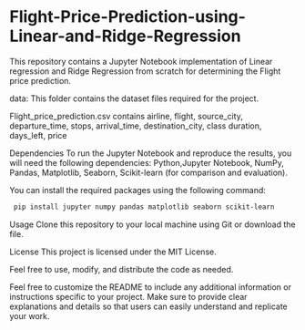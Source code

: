 # Flight-Price-Prediction-using-Linear-and-Ridge-Regression

This repository contains a Jupyter Notebook implementation of Linear regression and Ridge Regression from scratch for determining the Flight price prediction.

data: This folder contains the dataset files required for the project.

Flight_price_prediction.csv contains airline,	flight, source_city,	departure_time,	stops,	arrival_time,	destination_city,	class	duration,	days_left, price 

Dependencies To run the Jupyter Notebook and reproduce the results, you will need the following dependencies:
Python,Jupyter Notebook, NumPy, Pandas, Matplotlib, Seaborn, Scikit-learn (for comparison and evaluation).

You can install the required packages using the following command:
```bash
 pip install jupyter numpy pandas matplotlib seaborn scikit-learn
```
Usage Clone this repository to your local machine using Git or download the file. 


License This project is licensed under the MIT License.

Feel free to use, modify, and distribute the code as needed.

Feel free to customize the README to include any additional information or instructions specific to your project. Make sure to provide clear explanations and details so that users can easily understand and replicate your work.
